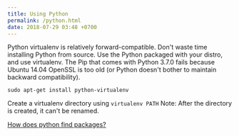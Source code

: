 ```yaml
---
title: Using Python
permalink: /python.html
date: 2018-07-29 03:48 +0700
---
```


Python virtualenv is relatively forward-compatible.
Don't waste time installing Python from source.
Use the Python packaged with your distro, and use virtualenv.
The Pip that comes with Python 3.7.0 fails because Ubuntu 14.04 OpenSSL is too old (or Python doesn't bother to maintain backward compatibility).

```
sudo apt-get install python-virtualenv
```

Create a virtualenv directory using `virtualenv PATH`
Note: After the directory is created, it can't be renamed.

[How does python find packages?](https://leemendelowitz.github.io/blog/how-does-python-find-packages.html)
